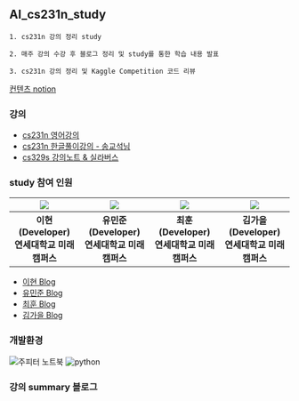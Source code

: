 ## AI_cs231n_study

```
1. cs231n 강의 정리 study

2. 매주 강의 수강 후 블로그 정리 및 study를 통한 학습 내용 발표

3. cs231n 강의 정리 및 Kaggle Competition 코드 리뷰
```
[컨텐츠 notion](https://www.notion.so/study-bcb027c3d8ec4db69ff6174cc844ddf0)

### 강의
- [cs231n 영어강의](https://m.youtube.com/watch?v=vT1JzLTH4G4&list=PLC1qU-LWwrF64f4QKQT-Vg5Wr4qEE1Zxk)
- [cs231n 한글풀이강의 - 송교석님](https://www.youtube.com/watch?v=3QjGtOlIiVI)
- [cs329s 강의노트 & 실라버스](https://stanford-cs329s.github.io/syllabus.html?fbclid=IwAR0m-M5Q4rgQIgGuQnZv_syF0sBS-A6juHc0WLN5URNBRkMJiTiDda2)

### study 참여 인원
| ![](https://github.com/LEE-Hyeon0771.png) | ![](https://github.com/joon56.png) | ![](https://github.com/hoon10.png) | ![](https://github.com/kimgaeul02.png) |
| :--------------------------------------: | :--------------------------------------: | :--------------------------------------: | :--------------------------------------: |
|             **이현<br>(Developer)<br>연세대학교 미래캠퍼스**              |             **유민준<br>(Developer)<br>연세대학교 미래캠퍼스**       |      **최훈<br>(Developer)<br>연세대학교 미래캠퍼스**              |             **김가을<br>(Developer)<br>연세대학교 미래캠퍼스**        |

- [이현 Blog](https://pred0771.tistory.com/)
- [유민준 Blog](https://helloparzival.tistory.com/)
- [최훈 Blog](https://hoonsbooks.tistory.com/1)
- [김가을 Blog](https://velog.io/@kimgaeul02)

### 개발환경
![주피터 노트북](https://user-images.githubusercontent.com/84756586/223326627-f6237951-b129-40d1-8e9d-e8c97ee4e653.png)
![python](https://user-images.githubusercontent.com/84756586/223326715-7ec5128f-d14e-4f2d-948c-13ac7627ab16.png)


### 강의 summary 블로그
